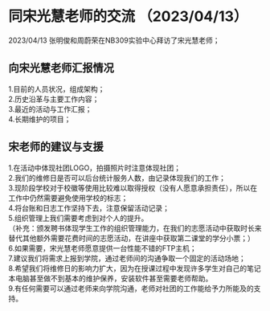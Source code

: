 # 同宋光慧老师的交流 （2023/04/13）<br>
2023/04/13 张明俊和周蔚荣在NB309实验中心拜访了宋光慧老师；<br>
## 向宋光慧老师汇报情况<br>
1.目前的人员状况，组成架构；<br>
2.历史沿革与主要工作内容；<br>
3.最近的活动与工作汇报；<br>
4.长期维护的项目；<br>
## 宋老师的建议与支援<br>
1.在活动中体现社团LOGO，拍摄照片时注意体现社团；<br>
2.我们的维修日是否可以后台统计服务人数，由记录体现我们的工作；<br>
3.现阶段学校对于校徽等使用比较难以取得授权（没有人愿意承担责任），所以在工作中仍然需要避免使用学校的标志；<br>
4.将台账和日志工作坚持下去，注意保留活动记录；<br>
5.组织管理上我们需要考虑到对个人的提升。<br>
（补充：颁发聘书体现学生工作的组织管理能力，在我们的志愿活动中获取时长来替代其他额外需要花费时间的志愿活动，在讲座中获取第二课堂的学分小票；）<br>
6.如果需要，宋光慧老师愿意提供一台性能不错的FTP主机；<br>
7.建议我们将需求上报到学院，通过老师间的沟通争取一个固定的活动场地；<br>
8.希望我们将维修日的影响力扩大，因为在授课过程中发现许多学生对自己的笔记本电脑甚至做不到基本的维护保养，安装软件甚至需要老师帮助。<br>
9.有任何需要可以通过老师来向学院沟通，老师对社团的工作能给予力所能及的支持。<br>